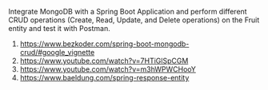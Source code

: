  Integrate MongoDB with a Spring Boot Application and perform different CRUD operations (Create, Read, Update, and Delete operations) on the Fruit entity and test it with Postman.

1. https://www.bezkoder.com/spring-boot-mongodb-crud/#google_vignette
2.  https://www.youtube.com/watch?v=7HTiGlSpCGM
 3. https://www.youtube.com/watch?v=m3hWPWCHooY
 4. https://www.baeldung.com/spring-response-entity
